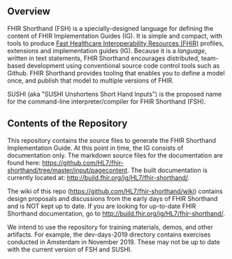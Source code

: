 ## Overview

FHIR Shorthand (FSH) is a specially-designed language for defining the content of FHIR Implementation Guides (IG). It is simple and compact, with tools to produce [Fast Healthcare Interoperability Resources (FHIR)](https://www.hl7.org/fhir/overview.html) profiles, extensions and implementation guides (IG). Because it is a _language_, written in text statements, FHIR Shorthand encourages distributed, team-based development using conventional source code control tools such as Github. FHIR Shorthand provides tooling that enables you to define a model once, and publish that model to multiple versions of FHIR.

SUSHI (aka "SUSHI Unshortens Short Hand Inputs") is the proposed name for the command-line interpreter/compiler for FHIR Shorthand (FSH).

## Contents of the Repository

This repository contains the source files to generate the FHIR Shorthand Implementation Guide. At this point in time, the IG consists of documentation only. The markdown source files for the documentation are found here: https://github.com/HL7/fhir-shorthand/tree/master/input/pagecontent. The built documentation is currently located at: http://build.fhir.org/ig/HL7/fhir-shorthand/. 

The wiki of this repo (https://github.com/HL7/fhir-shorthand/wiki) contains design proposals and discussions from the early days of FHIR Shorthand and is NOT kept up to date. If you are looking for up-to-date FHIR Shorthand documentation, go to http://build.fhir.org/ig/HL7/fhir-shorthand/.

We intend to use the repository for training materials, demos, and other artifacts. For example, the dev-days-2019 directory contains exercises conducted in Amsterdam in November 2019. These may not be up to date with the current version of FSH and SUSHI.
